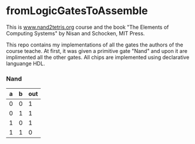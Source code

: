 # fromLogicGatesToAssemble

This is www.nand2tetris.org course and the book "The Elements of Computing Systems" by Nisan and Schocken, MIT Press.

This repo contains my implementations of all the gates the authors of the course teache. At first, it was given a primitive gate "Nand" and upon it are implimented all the other gates. All chips are implemented using declarative languange HDL. 

   <h3> Nand
  
| a | b | out |
| --- | --- | --- |
| 0 | 0 | 1 |
| 0 | 1 | 1 |
| 1 | 0 | 1 |
| 1 | 1 | 0 |
